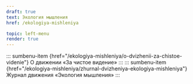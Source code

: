 ```yaml
---
draft: true
text: Экология мышления
href: /ekologiya-mishleniya

topic: left-menu
render: true
---
```

::: sumbenu-item {href="/ekologiya-mishleniya/o-dvizhenii-za-chistoe-videnie"}
О движении «За чистое видение»
:::
::: sumbenu-item {href="/ekologiya-mishleniya/zhurnal-dvizheniya-ekologiya-mishleniya"}
Журнал движения «Экология мышления»
:::
